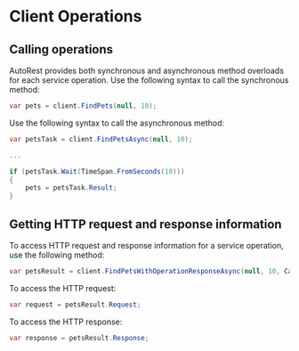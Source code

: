 # Client Operations

## Calling operations
AutoRest provides both synchronous and asynchronous method overloads for each service operation. Use the following syntax to call the synchronous method:
```csharp
var pets = client.FindPets(null, 10);
```
Use the following syntax to call the asynchronous method:
```csharp
var petsTask = client.FindPetsAsync(null, 10);

...

if (petsTask.Wait(TimeSpan.FromSeconds(10)))
{
    pets = petsTask.Result;
}
```

## Getting HTTP request and response information
To access HTTP request and response information for a service operation, use the following method: 
```csharp
var petsResult = client.FindPetsWithOperationResponseAsync(null, 10, CancellationToken.None).Result;
```
To access the HTTP request:
```csharp
var request = petsResult.Request;
```
To access the HTTP response:
```csharp
var response = petsResult.Response;
```
